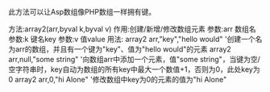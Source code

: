 
此方法可以让Asp数组像PHP数组一样拥有键。

方法:array2(arr,byval k,byval v)
作用:创建/新增/修改数组元素
参数:arr      数组名
参数:k        键名key
参数:v        值value
用法:
  array2 arr,"key","hello would"  '创建一个名为arr的数组，并且有一个键为"key"、值为"hello would"的元素
  array2 arr,null,"some string"   '向数组arr中添加一个元素，值"some string"，当键为空/空字符串时，key自动为数组的所有key中最大一个数值+1，否则为0，此处key为0
  array2 arr,0,"hi Alone"         '修改数组中key为0的元素的值为"hi Alone"